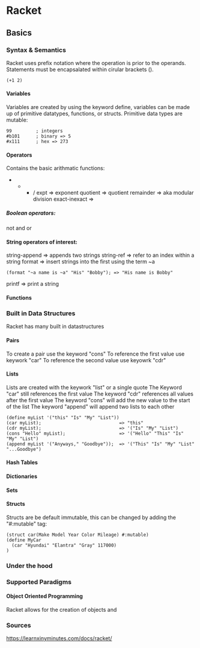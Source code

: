 # Racket

## Basics
### Syntax & Semantics
Racket uses prefix notation where the operation is prior to the operands.
Statements must be encapsalated within cirular brackets ().
```Racket
(+1 2)
```
#### Variables
Variables are created by using the keyword define, variables can be made up of primitive datatypes, functions, or structs.
Primitive data types are mutable:
```Racket
99         ; integers
#b101      ; binary => 5
#x111      ; hex => 273
```
#### Operators
Contains the basic arithmatic functions:
+  -  *  /
expt          => exponent
quotient      => quotient
remainder     => aka modular division
exact-inexact =>
##### Boolean operators:
not
and
or
#### String operators of interest:
string-append => appends two strings
string-ref    => refer to an index within a string
format        => insert strings into the first using the term ~a
```Racket
(format "~a name is ~a" "His" "Bobby"); => "His name is Bobby"
```
printf        => print a string
#### Functions

### Built in Data Structures
Racket has many built in datastructures


#### Pairs
To create a pair use the keyword "cons"
To reference the first value use keywork "car"
To reference the second value use keyowrk "cdr"

#### Lists
Lists are created with the keywork "list" or a single quote
The Keyword "car" still references the first value
The keyword "cdr" references all values after the first value
The keyword "cons" will add the new value to the start of the list
The keyword "append" will append two lists to each other
```Racket
(define myList '("this" "Is" "My" "List"))
(car myList);                             => "this"
(cdr myList);                             => '("Is" "My" "List")
(cons "Hello" myList);                    => '("Hello" "This" "Is" "My" "List")
(append myList '("Anyways," "Goodbye"));  => '("This" "Is" "My" "List" "...Goodbye")
```

#### Hash Tables

#### Dictionaries

#### Sets

#### Structs
Structs are be default immutable, this can be changed by adding the "#:mutable" tag:
```Racket
(struct car(Make Model Year Color Mileage) #:mutable)
(define MyCar
  (car "Hyundai" "Elantra" "Gray" 117000)
)
```
### Under the hood

### Supported Paradigms 
#### Object Oriented Programming
Racket allows for the creation of objects and 

### Sources
https://learnxinyminutes.com/docs/racket/
